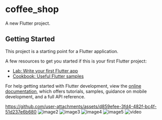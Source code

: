 # coffee_shop

A new Flutter project.

## Getting Started

This project is a starting point for a Flutter application.

A few resources to get you started if this is your first Flutter project:

- [Lab: Write your first Flutter app](https://docs.flutter.dev/get-started/codelab)
- [Cookbook: Useful Flutter samples](https://docs.flutter.dev/cookbook)

For help getting started with Flutter development, view the
[online documentation](https://docs.flutter.dev/), which offers tutorials,
samples, guidance on mobile development, and a full API reference.


https://github.com/user-attachments/assets/d859efee-3fd4-482f-bc4f-51d237e6b680
![image2](https://github.com/user-attachments/assets/1a6d80b6-4e73-4ee1-afb6-723106415672)
![image3](https://github.com/user-attachments/assets/0551b85e-36a6-4063-8969-6bc14b1ed6c9)
![image4](https://github.com/user-attachments/assets/bdccb2c3-f97c-4612-bb5b-a015b1a482a1)
![image5](https://github.com/user-attachments/assets/792aaedf-efef-4ec3-b8df-e8b01d29b7dd)
![video](https://github.com/user-attachments/assets/0e98105f-9b4a-499e-83be-d514877334fc)

